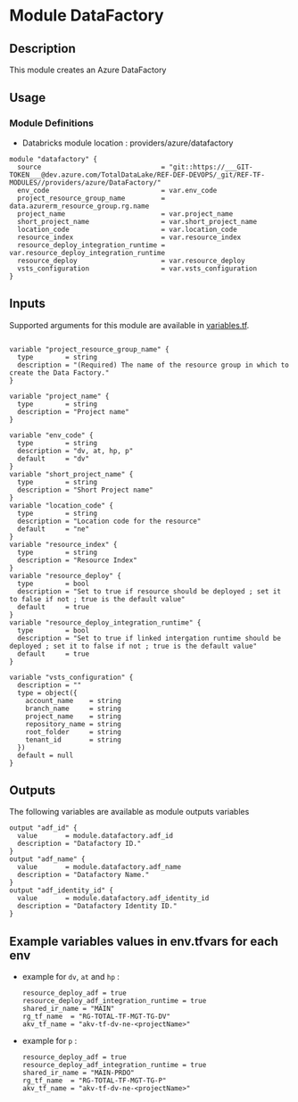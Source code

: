 # Module DataFactory

## Description

This module creates an Azure DataFactory

## Usage

### Module Definitions

- Databricks module location : providers/azure/datafactory

```hcl
module "datafactory" {
  source                              = "git::https://___GIT-TOKEN___@dev.azure.com/TotalDataLake/REF-DEF-DEVOPS/_git/REF-TF-MODULES//providers/azure/DataFactory/"
  env_code                            = var.env_code
  project_resource_group_name         = data.azurerm_resource_group.rg.name
  project_name                        = var.project_name
  short_project_name                  = var.short_project_name
  location_code                       = var.location_code
  resource_index                      = var.resource_index
  resource_deploy_integration_runtime = var.resource_deploy_integration_runtime
  resource_deploy                     = var.resource_deploy
  vsts_configuration                  = var.vsts_configuration
}
```

## Inputs

Supported arguments for this module are available in [variables.tf](variables.tf).

```

variable "project_resource_group_name" {
  type        = string
  description = "(Required) The name of the resource group in which to create the Data Factory."
}

variable "project_name" {
  type        = string
  description = "Project name"
}

variable "env_code" {
  type        = string
  description = "dv, at, hp, p"
  default     = "dv"
}
variable "short_project_name" {
  type        = string
  description = "Short Project name"
}
variable "location_code" {
  type        = string
  description = "Location code for the resource"
  default     = "ne"
}
variable "resource_index" {
  type        = string
  description = "Resource Index"
}
variable "resource_deploy" {
  type        = bool
  description = "Set to true if resource should be deployed ; set it to false if not ; true is the default value"
  default     = true
}
variable "resource_deploy_integration_runtime" {
  type        = bool
  description = "Set to true if linked intergation runtime should be deployed ; set it to false if not ; true is the default value"
  default     = true
}

variable "vsts_configuration" {
  description = ""
  type = object({
    account_name    = string
    branch_name     = string
    project_name    = string
    repository_name = string
    root_folder     = string
    tenant_id       = string
  })
  default = null
}
```

## Outputs

The following variables are available as module outputs variables

```
output "adf_id" {
  value       = module.datafactory.adf_id
  description = "Datafactory ID."
}
output "adf_name" {
  value       = module.datafactory.adf_name
  description = "Datafactory Name."
}
output "adf_identity_id" {
  value       = module.datafactory.adf_identity_id
  description = "Datafactory Identity ID."
}
```

## Example variables values in env.tfvars for each env

- example for `dv`, `at` and `hp` :

  ```hcl
  resource_deploy_adf = true
  resource_deploy_adf_integration_runtime = true
  shared_ir_name = "MAIN"
  rg_tf_name  = "RG-TOTAL-TF-MGT-TG-DV"
  akv_tf_name = "akv-tf-dv-ne-<projectName>"
  ```

- example for `p` :
  ```hcl
  resource_deploy_adf = true
  resource_deploy_adf_integration_runtime = true
  shared_ir_name = "MAIN-PRDO"
  rg_tf_name  = "RG-TOTAL-TF-MGT-TG-P"
  akv_tf_name = "akv-tf-dv-ne-<projectName>"
  ```
